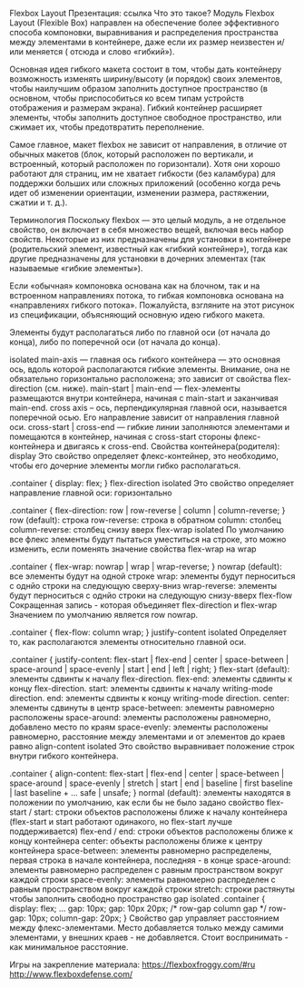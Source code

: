 Flexbox Layout
Презентация: ссылка
Что это такое?
Модуль Flexbox Layout (Flexible Box) направлен на обеспечение более эффективного способа компоновки, выравнивания и распределения пространства между элементами в контейнере, даже если их размер неизвестен и/или меняется ( отсюда и слово «гибкий»).

Основная идея гибкого макета состоит в том, чтобы дать контейнеру возможность изменять ширину/высоту (и порядок) своих элементов, чтобы наилучшим образом заполнить доступное пространство (в основном, чтобы приспособиться ко всем типам устройств отображения и размерам экрана). Гибкий контейнер расширяет элементы, чтобы заполнить доступное свободное пространство, или сжимает их, чтобы предотвратить переполнение.

Самое главное, макет flexbox не зависит от направления, в отличие от обычных макетов (блок, который расположен по вертикали, и встроенный, который расположен по горизонтали). Хотя они хорошо работают для страниц, им не хватает гибкости (без каламбура) для поддержки больших или сложных приложений (особенно когда речь идет об изменении ориентации, изменении размера, растяжении, сжатии и т. д.).

Терминология
Поскольку flexbox — это целый модуль, а не отдельное свойство, он включает в себя множество вещей, включая весь набор свойств. Некоторые из них предназначены для установки в контейнере (родительский элемент, известный как «гибкий контейнер»), тогда как другие предназначены для установки в дочерних элементах (так называемые «гибкие элементы»).

Если «обычная» компоновка основана как на блочном, так и на встроенном направлениях потока, то гибкая компоновка основана на «направлениях гибкого потока». Пожалуйста, взгляните на этот рисунок из спецификации, объясняющий основную идею гибкого макета.

Элементы будут располагаться либо по главной оси (от начала до конца), либо по поперечной оси (от начала до конца).

isolated
main-axis — главная ось гибкого контейнера — это основная ось, вдоль которой располагаются гибкие элементы. Внимание, она не обязательно горизонтально расположена; это зависит от свойства flex-direction (см. ниже).
main-start | main-end — flex-элементы размещаются внутри контейнера, начиная с main-start и заканчивая main-end.
cross axis – ось, перпендикулярная главной оси, называется поперечной осью. Его направление зависит от направления главной оси.
cross-start | cross-end — гибкие линии заполняются элементами и помещаются в контейнер, начиная с cross-start стороны флекс-контейнера и двигаясь к cross-end.
Свойства контейнера(родителя):
display
Это свойство определяет флекс-контейнер, это необходимо, чтобы его дочерние элементы могли гибко располагаться.

.container {
  display: flex;
}
flex-direction
isolated
Это свойство определяет направление главной оси: горизонтально

.container {
  flex-direction: row | row-reverse | column | column-reverse;
}
row (default): строка
row-reverse: строка в обратном
column: столбец
column-reverse: столбец снизу вверх
flex-wrap
isolated
По умолчанию все флекс элементы будут пытаться уместиться на строке, это можно изменить, если поменять значение свойства flex-wrap на wrap

.container {
  flex-wrap: nowrap | wrap | wrap-reverse;
}
nowrap (default): все элементы будут на одной строке
wrap: элементы будут перноситься с однйо строки на следующую сверху-вниз
wrap-reverse: элементы будут перноситься с однйо строки на следующую снизу-вверх
flex-flow
Сокращенная запись - которая объединяет flex-direction и flex-wrap Значением по умолчанию является row nowrap.

.container {
  flex-flow: column wrap;
}
justify-content
isolated
Определяет то, как располагаются элементы относительно главной оси.

.container {
  justify-content: flex-start | flex-end | center | space-between | space-around | space-evenly | start | end | left | right;
}
flex-start (default): элементы сдвинты к началу flex-direction.
flex-end: элементы сдвинты к концу flex-direction.
start: элементы сдвинты к началу writing-mode direction.
end: элементы сдвинты к концу writing-mode direction.
center: элементы сдвинуты в центр
space-between: элементы равномерно расположены
space-around: элементы расположены равномерно, добавлено место по краям
space-evenly: элементы расположены равномерно, расстояние между элементами и от элементов до краев равно
align-content
isolated
Это свойство выравнивает положение строк внутри гибкого контейнера.

.container {
  align-content: flex-start | flex-end | center | space-between | space-around | space-evenly | stretch | start | end | baseline | first baseline | last baseline + ... safe | unsafe;
}
normal (default): элементы находятся в положении по умолчанию, как если бы не было задано свойство
flex-start / start: строки объектов расположены ближе к началу контейнера (flex-start и start работают одинакого, но flex-start лучше поддерживается)
flex-end / end: строки объектов расположены ближе к концу контейнера
center: объекты расположены ближе к центру контейнера
space-between: элементы равномерно распределены, первая строка в начале контейнера, последняя - в конце
space-around: элементы равномерно распределен с равным пространством вокруг каждой строки
space-evenly: элементы равномерно распределен с равным пространством вокруг каждой строки
stretch: строки растянуты чтобы заполнить свободно пространство
gap
isolated
.container {
  display: flex;
  ...
  gap: 10px;
  gap: 10px 20px; /* row-gap column gap */
  row-gap: 10px;
  column-gap: 20px;
}
Свойство gap управляет расстоянием между флекс-элементами. Место добавляется только между самими элементами, у внешних краев - не добавляется. Стоит воспринимать - как минимальное расстояние.

Игры на закрепление материала:
https://flexboxfroggy.com/#ru
http://www.flexboxdefense.com/